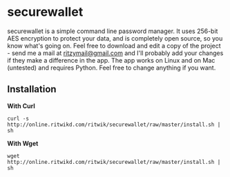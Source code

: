 securewallet
============

securewallet is a simple command line password manager. It uses 256-bit AES encryption to protect your data, and is completely open source, so you know what's going on. Feel free to download and edit a copy of the project - send me a mail at ritzymail@gmail.com and I'll probably add your changes if they make a difference in the app. The app works on Linux and on Mac (untested) and requires Python. Feel free to change anything if you want. 

Installation
------------

**With Curl**

 	curl -s http://online.ritwikd.com/ritwik/securewallet/raw/master/install.sh | sh

 **With Wget**
 
 	wget http://online.ritwikd.com/ritwik/securewallet/raw/master/install.sh | sh

